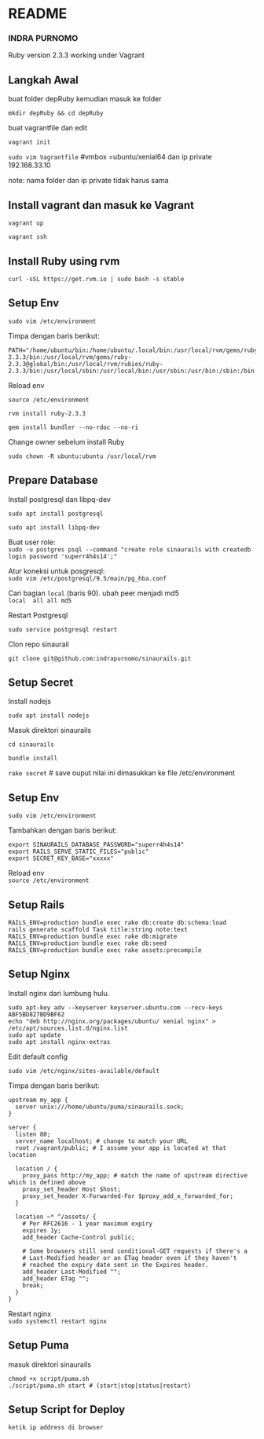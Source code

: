 # README
### INDRA PURNOMO

Ruby version 2.3.3 working under Vagrant

## Langkah Awal

 buat folder depRuby kemudian masuk ke folder 
 
 `mkdir depRuby && cd depRuby`
 
 buat vagrantfile dan edit
 
 `vagrant init`
 
 `sudo vim Vagrantfile` #vmbox =ubuntu/xenial64 dan ip private 192.168.33.10 
 
 note: nama folder dan ip private tidak harus sama

## Install vagrant dan masuk ke Vagrant

`vagrant up`

`vagrant ssh`

## Install Ruby using rvm


`curl -sSL https://get.rvm.io | sudo bash -s stable`

## Setup Env 

`sudo vim /etc/environment`

Timpa dengan baris berikut:  
```
PATH="/home/ubuntu/bin:/home/ubuntu/.local/bin:/usr/local/rvm/gems/ruby-2.3.3/bin:/usr/local/rvm/gems/ruby-2.3.3@global/bin:/usr/local/rvm/rubies/ruby-2.3.3/bin:/usr/local/sbin:/usr/local/bin:/usr/sbin:/usr/bin:/sbin:/bin:/usr/games:/usr/local/games:/snap/bin:/usr/local/rvm/bin"
```

Reload env  

`source /etc/environment`

`rvm install ruby-2.3.3`

`gem install bundler --no-rdoc --no-ri`

Change owner sebelum install Ruby

`sudo chown -R ubuntu:ubuntu /usr/local/rvm`

## Prepare Database

Install postgresql dan  libpq-dev

`sudo apt install postgresql`

`sudo apt install libpq-dev`

Buat user role:  
`sudo -u postgres psql --command "create role sinaurails with createdb login password 'superr4h4s14';"`

Atur koneksi untuk posgresql:  
`sudo vim /etc/postgresql/9.5/main/pg_hba.conf`

Cari bagian `local` (baris 90). ubah peer menjadi md5  
`local  all all md5`

Restart Postgresql

`sudo service postgresql restart`

Clon repo sinaurail

`git clone git@github.com:indrapurnomo/sinaurails.git`

## Setup Secret

Install nodejs 

`sudo apt install nodejs`

Masuk direktori sinaurails

`cd sinaurails`

`bundle install`

`rake secret` # save ouput nilai ini dimasukkan ke file /etc/environment

## Setup Env
`sudo vim /etc/environment`

Tambahkan dengan baris berikut:  
```
export SINAURAILS_DATABASE_PASSWORD="superr4h4s14"
export RAILS_SERVE_STATIC_FILES="public"
export SECRET_KEY_BASE="xxxxx"
```

Reload env  
`source /etc/environment`

## Setup Rails
```
RAILS_ENV=production bundle exec rake db:create db:schema:load
rails generate scaffold Task title:string note:text
RAILS_ENV=production bundle exec rake db:migrate
RAILS_ENV=production bundle exec rake db:seed
RAILS_ENV=production bundle exec rake assets:precompile
```

## Setup Nginx
Install nginx dari lumbung hulu.
```
sudo apt-key adv --keyserver keyserver.ubuntu.com --recv-keys ABF5BD827BD9BF62
echo "deb http://nginx.org/packages/ubuntu/ xenial nginx" > /etc/apt/sources.list.d/nginx.list 
sudo apt update
sudo apt install nginx-extras
```

Edit default config 

`sudo vim /etc/nginx/sites-available/default`

Timpa dengan baris berikut:  
```
upstream my_app {
  server unix:///home/ubuntu/puma/sinaurails.sock;
}

server {
  listen 80;
  server_name localhost; # change to match your URL
  root /vagrant/public; # I assume your app is located at that location

  location / {
    proxy_pass http://my_app; # match the name of upstream directive which is defined above
    proxy_set_header Host $host;
    proxy_set_header X-Forwarded-For $proxy_add_x_forwarded_for;
  }

  location ~* ^/assets/ {
    # Per RFC2616 - 1 year maximum expiry
    expires 1y;
    add_header Cache-Control public;

    # Some browsers still send conditional-GET requests if there's a
    # Last-Modified header or an ETag header even if they haven't
    # reached the expiry date sent in the Expires header.
    add_header Last-Modified "";
    add_header ETag "";
    break;
  }
}
```
Restart nginx  
`sudo systemctl restart nginx`

## Setup Puma
masuk direktori sinaurails
```
chmod +x script/puma.sh
./script/puma.sh start # (start|stop|status|restart)
```

## Setup Script for Deploy
 `ketik ip address di browser`
